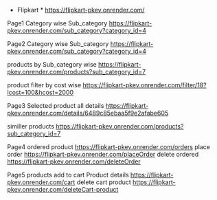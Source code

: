* Flipkart *
https://flipkart-pkev.onrender.com/


Page1
Category wise Sub_category
https://flipkart-pkev.onrender.com/sub_category?category_id=4



Page2
Category wise Sub_category
https://flipkart-pkev.onrender.com/sub_category?category_id=4

products by Sub_category wise
https://flipkart-pkev.onrender.com/products?sub_category_id=7

product filter by cost wise 
https://flipkart-pkev.onrender.com/filter/18?lcost=100&hcost=2000



Page3
Selected product all details
https://flipkart-pkev.onrender.com/details/6489c85ebaa5f9e2afabe605

similler products
https://flipkart-pkev.onrender.com/products?sub_category_id=7




Page4
ordered product 
https://flipkart-pkev.onrender.com/orders
place order
https://flipkart-pkev.onrender.com/placeOrder
delete ordered
https://flipkart-pkev.onrender.com/deleteOrder



Page5
products add to cart Product details
https://flipkart-pkev.onrender.com/cart
delete cart product
https://flipkart-pkev.onrender.com/deleteCart-product

